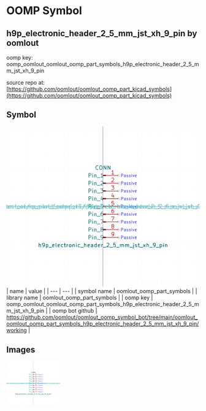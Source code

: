 # OOMP Symbol  
## h9p_electronic_header_2_5_mm_jst_xh_9_pin  by oomlout  
  
oomp key: oomp_oomlout_oomlout_oomp_part_symbols_h9p_electronic_header_2_5_mm_jst_xh_9_pin  
  
source repo at: [https://github.com/oomlout/oomlout_oomp_part_kicad_symbols](https://github.com/oomlout/oomlout_oomp_part_kicad_symbols)  
## Symbol  
  
[![working.png](working_600.png)](working.png)  
| name | value | 
| --- | --- | 
| symbol name | oomlout_oomp_part_symbols | 
| library name | oomlout_oomp_part_symbols | 
| oomp key | oomp_oomlout_oomlout_oomp_part_symbols_h9p_electronic_header_2_5_mm_jst_xh_9_pin | 
| oomp bot github | https://github.com/oomlout/oomlout_oomp_symbol_bot/tree/main/oomlout_oomlout_oomp_part_symbols_h9p_electronic_header_2_5_mm_jst_xh_9_pin/working | 
## Images  
  
[![working.png](working_140.png)](working.png)  
